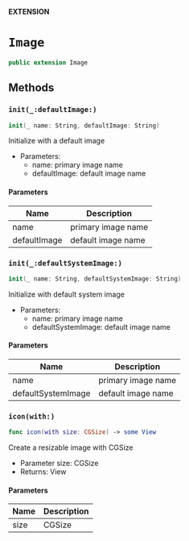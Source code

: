**EXTENSION**

# `Image`
```swift
public extension Image
```

## Methods
### `init(_:defaultImage:)`

```swift
init(_ name: String, defaultImage: String)
```

Initialize with a default image
- Parameters:
  - name: primary image name
  - defaultImage: default image name

#### Parameters

| Name | Description |
| ---- | ----------- |
| name | primary image name |
| defaultImage | default image name |

### `init(_:defaultSystemImage:)`

```swift
init(_ name: String, defaultSystemImage: String)
```

Initialize with default system image
- Parameters:
  - name: primary image name
  - defaultSystemImage: default image name

#### Parameters

| Name | Description |
| ---- | ----------- |
| name | primary image name |
| defaultSystemImage | default image name |

### `icon(with:)`

```swift
func icon(with size: CGSize) -> some View
```

Create a resizable image with CGSize
- Parameter size: CGSize
- Returns: View

#### Parameters

| Name | Description |
| ---- | ----------- |
| size | CGSize |